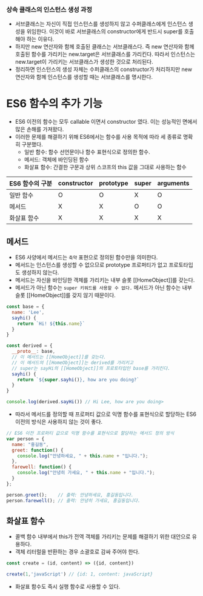 ### 상속 클래스의 인스턴스 생성 과정
- 서브클래스는 자신이 직접 인스턴스를 생성하지 않고 수퍼클래스에게 인스턴스 생성을 위임한다. 이것이 바로 서브클래스의 constructor에게 반드시 super를 호출해야 하는 이유다.
- 하지만 new 연산자와 함께 호출된 클래스는 서브클래스다. 즉 new 연산자와 함께 호출된 함수를 가리키는 new.target은 서브클래스를 가리킨다. 따라서 인스턴스는 new.target이 가리키는 서브클래스가 생성한 것으로 처리된다. 
- 정리하면 인스턴스의 생성 자체는 수퍼클래스의 constructor가 처리하지만 new 연산자와 함께 인스턴스를 생성할 때는 서브클래스를 명시한다. 


# ES6 함수의 추가 기능
- ES6 이전의 함수는 모두 callable 이면서 constructor 였다. 이는 성능적인 면에서 많은 손해를 가져왔다.
- 이러한 문제를 해결하기 위해 ES6에서는 함수를 사용 목적에 따라 세 종류로 명확히 구분했다.
  - 일반 함수: 함수 선언문이나 함수 표현식으로 정의한 함수. 
  - 메서드: 객체에 바인딩된 함수
  - 화살표 함수: 간결한 구문과 상위 스코프의 this 값을 그대로 사용하는 함수

|ES6 함수의 구분|constructor|prototype|super|arguments|
|------|---|---|---|---|
|일반 함수|O|O|X|O|
|메서드|X|X|O|O|
|화살표 함수|X|X|X|X|

## 메서드
- ES6 사양에서 메서드는 `축약` 표현으로 정의된 함수만을 의미한다.
- 메서드는 인스턴스를 생성할 수 없으므로 prototype 프로퍼티가 없고 프로토타입도 생성하지 않는다.
- 메서드는 자신을 바인딩한 객체를 가리키는 내부 슬롯 [[HomeObject]]를 갖는다. 
- 메서드가 아닌 함수는 `super 키워드를 사용할 수 없다.` 메서드가 아닌 함수는 내부 슬롯 [[HomeObject]]를 갖지 않기 때문이다. 
```js
const base = {
  name: 'Lee',
  sayhi() {
    return `Hi! ${this.name}`
  }
}

const derived = {
  __proto__: base,
  // 이 메서드는 [[HomeObject]]를 갖는다.
  // 이 메서드의 [[HomeObject]]는 derived를 가리키고
  // super는 sayHi의 [[HomeObject]]의 프로토타입인 base를 가리킨다. 
  sayhi() {
    return `${super.sayhi()}, how are you doing?`
  }
}

console.log(derived.sayHi()) // Hi Lee, how are you doing>
```
- 따라서 메서드를 정의할 때 프로퍼티 값으로 익명 함수를 표현식으로 할당하는 ES6 이전의 방식은 사용하지 않는 것이 좋다. 
```js
// ES6 이전 프로퍼티 값으로 익명 함수를 표현식으로 할당하는 메서드 정의 방식
var person = {
  name: "홍길동",
  greet: function() {
    console.log("안녕하세요, " + this.name + "입니다.");
  },
  farewell: function() {
    console.log("안녕히 가세요, " + this.name + "입니다.");
  }
};

person.greet();    // 출력: 안녕하세요, 홍길동입니다.
person.farewell(); // 출력: 안녕히 가세요, 홍길동입니다.
```

## 화살표 함수
- 콜백 함수 내부에서 this가 전역 객체를 가리키는 문제를 해결하기 위한 대안으로 유용하다. 
- 객체 리터럴을 반환하는 경우 소괄호로 감싸 주어야 한다.
```js
const create = (id, content) => ({id, content})

create(1,'javaScript') // {id: 1, content: javaScript}
```
- 화살표 함수도 즉시 실행 함수로 사용할 수 있다. 